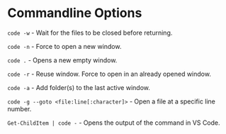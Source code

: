 # Commandline Options

`code -w` - Wait for the files to be closed before returning.

`code -n` - Force to open a new window.  

`code .` - Opens a new empty window.

`code -r` - Reuse window. Force to open in an already opened window.  

`code -a` - Add folder(s) to the last active window.  

`code -g --goto <file:line[:character]>` - Open a file at a specific line number.  

`Get-ChildItem | code -` - Opens the output of the command in VS Code.  
